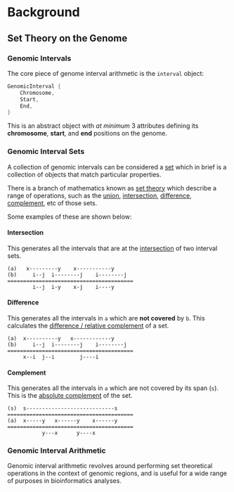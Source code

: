# Background

## Set Theory on the Genome

### Genomic Intervals

The core piece of genome interval arithmetic is the `interval` object:

```rust
GenomicInterval {
    Chromosome,
    Start,
    End,
}
```

This is an abstract object with *at minimum* 3 attributes defining its **chromosome**,
**start**, and **end** positions on the genome.

### Genomic Interval Sets

A collection of genomic intervals can be considered a [set](https://en.wikipedia.org/wiki/Set_(mathematics))
which in brief is a collection of objects that match particular properties.

There is a branch of mathematics known as [set theory](https://en.wikipedia.org/wiki/Set_theory)
which describe a range of operations, such as the
[union](https://en.wikipedia.org/wiki/Union_(set_theory)),
[intersection](https://en.wikipedia.org/wiki/Intersection_(set_theory)),
[difference](https://en.wikipedia.org/wiki/Complement_(set_theory)#Relative_complement),
[complement](https://en.wikipedia.org/wiki/Complement_(set_theory)),
etc of those sets.

Some examples of these are shown below:

#### Intersection

This generates all the intervals that are at the [intersection](https://en.wikipedia.org/wiki/Intersection_(set_theory))
of two interval sets.

```text
(a)   x---------y    x-----------y
(b)     i--j  i--------j    i--------j
========================================
        i--j  i-y    x-j    i----y
```

#### Difference

This generates all the intervals in `a` which are **not covered** by `b`.
This calculates the [difference / relative complement](https://en.wikipedia.org/wiki/Complement_(set_theory)#Relative_complement)
of a set.

```text
(a)  x----------y   x------------y
(b)     i--j  i--------j    i--------j
========================================
     x--i  j--i        j----i    
```

#### Complement

This generates all the intervals in `a` which are not covered by its span (`s`).
This is the [absolute complement](https://en.wikipedia.org/wiki/Complement_(set_theory))
of the set.

```text
(s)  s----------------------------s
========================================
(a)  x-----y   x------y    x------y
========================================
           y---x      y----x    
```

### Genomic Interval Arithmetic

Genomic interval arithmetic revolves around performing set theoretical operations
in the context of genomic regions, and is useful for a wide range of purposes
in bioinformatics analyses.
